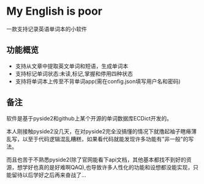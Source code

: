 # My English is poor
一款支持记录英语单词本的小软件

## 功能概览
- 支持从文章中提取英文单词和短语，生成单词本
- 支持标记单词状态:未读,标记,掌握和停用四种状态
- 支持将单词本上传至不背单词app(需在config.json填写用户名和密码)

## 备注
软件是基于pyside2和github上某个开源的单词数据库ECDict开发的。  

本人刚接触pyside2没几天，在对pyside2完全没搞懂的情况下就撸起袖子瞎瘠薄乱写，以至于代码逻辑混乱糟糕，如果看代码就能发现许多功能有"非一般"的写法。   

而且也苦于不熟悉pyside2(除了官网能看下api文档，其他基本都找不到好的资源，想学好也真的是好难啊QAQ),也导致许多人性化的功能和设想都没能实现，只能留待以后学好之后再来奋战了...  